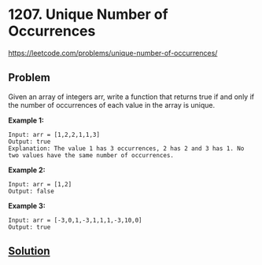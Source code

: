 # 1207. Unique Number of Occurrences

https://leetcode.com/problems/unique-number-of-occurrences/

## Problem

Given an array of integers arr, write a function that returns true if and only if the number of occurrences of each value in the array is unique.

**Example 1:**
```
Input: arr = [1,2,2,1,1,3]
Output: true
Explanation: The value 1 has 3 occurrences, 2 has 2 and 3 has 1. No two values have the same number of occurrences.
```

**Example 2:**
```
Input: arr = [1,2]
Output: false
```

**Example 3:**
```
Input: arr = [-3,0,1,-3,1,1,1,-3,10,0]
Output: true
```

## [Solution](answer.py)
